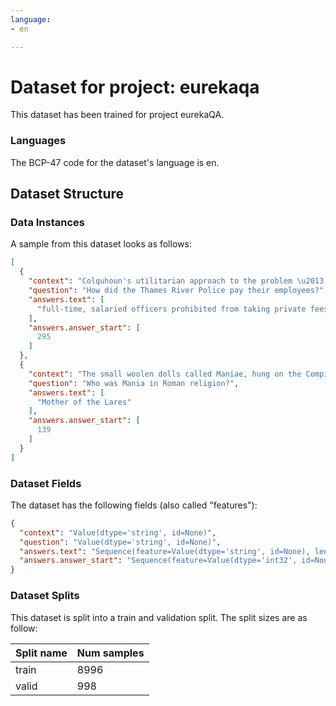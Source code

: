 ```yaml
---
language:
- en

---
```

# Dataset for project: eurekaqa

This dataset has been trained for project eurekaQA.

### Languages

The BCP-47 code for the dataset's language is en.

## Dataset Structure

### Data Instances

A sample from this dataset looks as follows:

```json
[
  {
    "context": "Colquhoun's utilitarian approach to the problem \u2013 using a cost-benefit argument to obtain support from businesses standing to benefit \u2013 allowed him to achieve what Henry and John Fielding failed for their Bow Street detectives. Unlike the stipendiary system at Bow Street, the river police were full-time, salaried officers prohibited from taking private fees. His other contribution was the concept of preventive policing; his police were to act as a highly visible deterrent to crime by their permanent presence on the Thames. Colquhoun's innovations were a critical development leading up to Robert Peel's \"new\" police three decades later.",
    "question": "How did the Thames River Police pay their employees?",
    "answers.text": [
      "full-time, salaried officers prohibited from taking private fees"
    ],
    "answers.answer_start": [
      295
    ]
  },
  {
    "context": "The small woolen dolls called Maniae, hung on the Compitalia shrines, were thought a symbolic replacement for child-sacrifice to Mania, as Mother of the Lares. The Junii took credit for its abolition by their ancestor L. Junius Brutus, traditionally Rome's Republican founder and first consul. Political or military executions were sometimes conducted in such a way that they evoked human sacrifice, whether deliberately or in the perception of witnesses; Marcus Marius Gratidianus was a gruesome example.",
    "question": "Who was Mania in Roman religion?",
    "answers.text": [
      "Mother of the Lares"
    ],
    "answers.answer_start": [
      139
    ]
  }
]
```

### Dataset Fields

The dataset has the following fields (also called "features"):

```json
{
  "context": "Value(dtype='string', id=None)",
  "question": "Value(dtype='string', id=None)",
  "answers.text": "Sequence(feature=Value(dtype='string', id=None), length=-1, id=None)",
  "answers.answer_start": "Sequence(feature=Value(dtype='int32', id=None), length=-1, id=None)"
}
```

### Dataset Splits

This dataset is split into a train and validation split. The split sizes are as follow:

| Split name   | Num samples         |
| ------------ | ------------------- |
| train        | 8996 |
| valid        | 998 |
